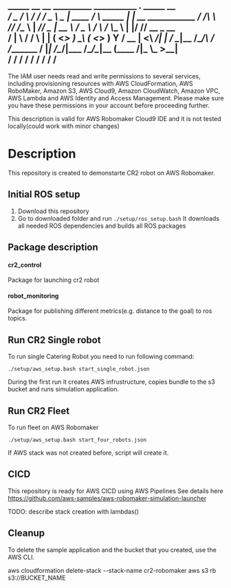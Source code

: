    _____  __      __  _________ __________      ___.             _____          __                 
  /  _  \/  \    /  \/   _____/ \______   \ ____\_ |__   ____   /     \ _____  |  | __ ___________ 
 /  /_\  \   \/\/   /\_____  \   |       _//  _ \| __ \ /  _ \ /  \ /  \\__  \ |  |/ // __ \_  __ \
/    |    \        / /        \  |    |   (  <_> ) \_\ (  <_> )    Y    \/ __ \|    <\  ___/|  | \/
\____|__  /\__/\  / /_______  /  |____|_  /\____/|___  /\____/\____|__  (____  /__|_ \\___  >__|   
        \/      \/          \/          \/           \/               \/     \/     \/    \/       
 ----------------------------------------------------------------- 

The IAM user needs read and write permissions to several services, including provisioning resources with AWS CloudFormation, AWS RoboMaker, Amazon S3, AWS Cloud9, Amazon CloudWatch, Amazon VPC, AWS Lambda and AWS Identity and Access Management. 
Please make sure you have these permissions in your account before proceeding further.


This description is valid for AWS Robomaker Cloud9 IDE and it is not tested locally(could work with minor changes)


# Description

This repository is created to demonstarte CR2 robot on AWS Robomaker.


## Initial ROS setup
1. Download this repository 
2. Go to downloaded folder and run `./setup/ros_setup.bash`
It downloads all needed ROS dependencies and builds all ROS packages




## Package description
#### cr2_control
Package for launching cr2 robot
#### robot_monitoring
Package for publishing different metrics(e.g. distance to the goal) to ros topics.

## Run CR2 Single robot
To run single Catering Robot you need to run following command:
```
./setup/aws_setup.bash start_single_robot.json
```
During the first run it creates AWS infrustructure, copies bundle to the s3 bucket and runs simulation application.


## Run CR2 Fleet

To run fleet on AWS Robomaker
```
./setup/aws_setup.bash start_four_robots.json 
```

If AWS stack was not created before, script will create it.


## CICD
This repository is ready for AWS CICD using AWS Pipelines
See details here https://github.com/aws-samples/aws-robomaker-simulation-launcher

TODO: describe stack creation with lambdas()




## Cleanup

To delete the sample application and the bucket that you created, use the AWS CLI.

aws cloudformation delete-stack --stack-name cr2-robomaker
aws s3 rb s3://BUCKET_NAME